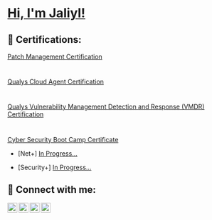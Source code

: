 <h1><a href="https://www.linkedin.com/in/jaliyl-parham">Hi, I'm Jaliyl!</a> </h1>
   

<h2>📜 Certifications:</h2> 
<a href="https://github.com/jaliyl/jaliyl/blob/main/Patch%20Management%20Certification.pdf">Patch Management Certification</a>
<h1></h1>
<a href="https://github.com/jaliyl/jaliyl/blob/main/Cloud%20Agent%20Certification.pdf">Qualys Cloud Agent Certification</a>
<h1></h1>
 <a href="https://github.com/jaliyl/jaliyl/blob/main/VMDR%20Certification.pdf">Qualys Vulnerability Management Detection and Response (VMDR) Certification</a>
<h1></h1>
<a href="https://github.com/jaliyl/jaliyl/blob/main/University%20of%20South%20Florida%20Cyber%20Security%20Boot%20Camp%20Certficate.pdf">Cyber Security Boot Camp Certificate</a>

  - [Net+] [In Progress...](https://www.credly.com/earner/earned/badge/83328a43-2b41-4be4-82c5-414f6228617c) 

  - [Security+] [In Progress...](https://www.credly.com/earner/earned/badge/fc1776cc-e449-4175-812e-9c8783c16e07) 



     

<h2> 🤳 Connect with me:</h2> 

 

[<img align="left" alt="yourname | YouTube" width="22px" src="https://cdn.jsdelivr.net/npm/simple-icons@v3/icons/youtube.svg" />][youtube] 

[<img align="left" alt="yourname | Twitter" width="22px" src="https://cdn.jsdelivr.net/npm/simple-icons@v3/icons/twitter.svg" />][twitter] 

[<img align="left" alt="yourname | LinkedIn" width="22px" src="https://cdn.jsdelivr.net/npm/simple-icons@v3/icons/linkedin.svg" />][linkedin] 

[<img align="left" alt="yourname | Instagram" width="22px" src="https://cdn.jsdelivr.net/npm/simple-icons@v3/icons/instagram.svg" />][instagram] 

 

[twitter]: https://twitter.com/ 

[youtube]: https://www.youtube.com/c/ 

[instagram]: https://www.instagram.com/ 

[linkedin]: https://www.linkedin.com/in/jaliyl-parham/ 
